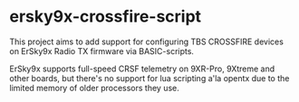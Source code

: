 # ersky9x-crossfire-script
This project aims to add support for configuring TBS CROSSFIRE devices on ErSky9x Radio TX firmware via BASIC-scripts.

ErSky9x supports full-speed CRSF telemetry on 9XR-Pro, 9Xtreme and other boards, but there's no support for lua scripting a'la opentx due to the limited memory of older processors they use.
